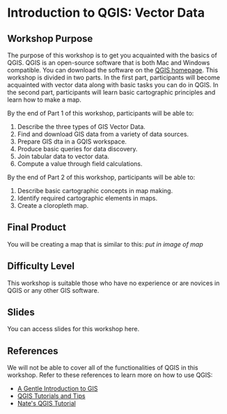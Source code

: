 # Introduction to QGIS: Vector Data

## Workshop Purpose
The purpose of this workshop is to get you acquainted with the basics of QGIS. QGIS is an open-source software that is both Mac and Windows compatible. You can download the software on the [QGIS homepage](https://qgis.org/en/site/). This workshop is divided in two parts. In the first part, participants will become acquainted with vector data along with basic tasks you can do in QGIS. In the second part, participants will learn basic cartographic principles and learn how to make a map.

By the end of Part 1 of this workshop, participants will be able to:
1. Describe the three types of GIS Vector Data.
2. Find and download GIS data from a variety of data sources.
3. Prepare GIS dta in a GQIS workspace.
4. Produce basic queries for data discovery.
5. Join tabular data to vector data.
6. Compute a value through field calculations.

By the end of Part 2 of this workshop, participants will be able to:
1. Describe basic cartographic concepts in map making.
2. Identify required cartographic elements in maps.
3. Create a cloropleth map.


## Final Product
You will be creating a map that is similar to this:
*put in image of map*


## Difficulty Level
This workshop is suitable those who have no experience or are novices in QGIS or any other GIS software.

## Slides
You can access slides for this workshop here.

## References
We will not be able to cover all of the functionalities of QGIS in this workshop. Refer to these references to learn more on how to use QGIS:
- [A Gentle Introduction to GIS](https://docs.qgis.org/3.4/en/docs/gentle_gis_introduction/index.html)
- [QGIS Tutorials and Tips](https://www.qgistutorials.com/en/)
- [Nate's QGIS Tutorial](https://nates-intro-to-qgis.readthedocs.io/en/latest/)
